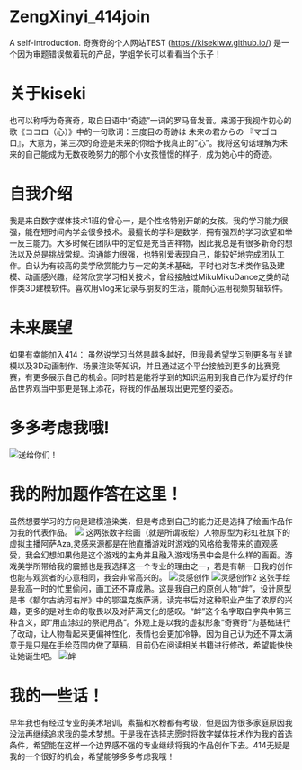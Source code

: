 # ZengXinyi_414join
A self-introduction.
奇赛奇的个人网站TEST  (https://kisekiww.github.io/)
是一个因为审题错误做着玩的产品，学姐学长可以看看当个乐子！

# 关于kiseki
也可以称呼为奇赛奇，取自日语中“奇迹”一词的罗马音发音。来源于我视作初心的歌《ココロ（心）》中的一句歌词：三度目の奇跡は 未来の君からの 『マゴコロ』，大意为，第三次的奇迹是未来的你给予我真正的“心”。我将这句话理解为未来的自己能成为无数夜晚努力的那个小女孩憧憬的样子，成为她心中的奇迹。

# 自我介绍
我是来自数字媒体技术1班的曾心一，是个性格特别开朗的女孩。我的学习能力很强，能在短时间内学会很多技术。最擅长的学科是数学，拥有强烈的学习欲望和举一反三能力。大多时候在团队中的定位是充当吉祥物，因此我总是有很多新奇的想法以及总是挑战常规。沟通能力很强，也特别爱表现自己，能较好地完成团队工作。自认为有较高的美学欣赏能力与一定的美术基础，平时也对艺术类作品及建模、动画感兴趣，经常欣赏学习相关技术，曾经接触过MikuMikuDance之类的动作类3D建模软件。喜欢用vlog来记录与朋友的生活，能耐心运用视频剪辑软件。

# 未来展望
如果有幸能加入414：
虽然说学习当然是越多越好，但我最希望学习到更多有关建模以及3D动画制作、场景渲染等知识，并且通过这个平台接触到更多的比赛竞赛，有更多展示自己的机会。同时若是能将学到的知识运用到我自己作为爱好的作品世界观当中那更是锦上添花，将我的作品展现出更完整的姿态。

# 多多考虑我哦!
![送给你们！](https://github.com/Kisekiww/ZengXinyi_414join/blob/main/%E5%BE%AE%E4%BF%A1%E5%9B%BE%E7%89%87_20231004190537.jpg?raw=true)

# 我的附加题作答在这里！
虽然想要学习的方向是建模渲染类，但是考虑到自己的能力还是选择了绘画作品作为我的代表作品。
![ ](https://github.com/Kisekiww/ZengXinyi_414join/blob/main/QQ%E5%9B%BE%E7%89%8720231006152534.jpg?raw=true)
这两张数字绘画（就是所谓板绘）人物原型为彩虹社旗下的虚拟主播阿萨Aza,灵感来源都是在他直播游戏时游戏的风格给我带来的直观感受，我会幻想如果他是这个游戏的主角并且融入游戏场景中会是什么样的画面。游戏美学所带给我的震撼也是我选择这一个专业的理由之一，若是有朝一日我的创作也能与观赏者的心意相同，我会非常高兴的。
![灵感创作](https://github.com/Kisekiww/ZengXinyi_414join/blob/main/QQ%E5%9B%BE%E7%89%8720231006150347.jpg?raw=true)
![灵感创作2](https://github.com/Kisekiww/ZengXinyi_414join/blob/main/QQ%E5%9B%BE%E7%89%8720231006150325.jpg?raw=true)
这张手绘是我高一时的忙里偷闲，画工还不算成熟。这是我自己的原创人物“衅”，设计原型是书《额尔古纳河右岸》中的鄂温克族萨满，读完书后对这种职业产生了浓厚的兴趣，更多的是对生命的敬畏以及对萨满文化的感叹。“衅”这个名字取自字典中第三种含义，即“用血涂过的祭祀用品”。外观上是以我的虚拟形象“奇赛奇”为基础进行了改动，让人物看起来更偏神性化，表情也会更加冷静。因为自己认为还不算太满意于是只是在手绘范围内做了草稿，目前仍在阅读相关书籍进行修改，希望能快快让她诞生吧。
![衅](https://github.com/Kisekiww/ZengXinyi_414join/blob/main/QQ%E5%9B%BE%E7%89%8720231006150415.jpg?raw=true)

# 我的一些话！
早年我也有经过专业的美术培训，素描和水粉都有考级，但是因为很多家庭原因我没法再继续追求我的美术梦想。于是我在选择志愿时将数字媒体技术作为我的首选条件，希望能在这样一个边界感不强的专业继续将我的作品创作下去。414无疑是我的一个很好的机会，希望能够多多考虑我哦！

